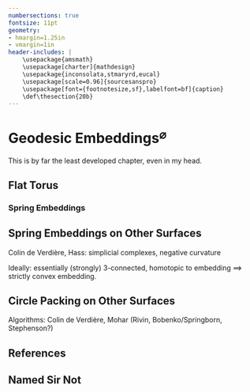 ```yaml
---
numbersections: true
fontsize: 11pt
geometry:
- hmargin=1.25in
- vmargin=1in
header-includes: |
	\usepackage{amsmath}
    \usepackage[charter]{mathdesign}
    \usepackage{inconsolata,stmaryrd,eucal}
    \usepackage[scale=0.96]{sourcesanspro}
    \usepackage[font={footnotesize,sf},labelfont=bf]{caption}
    \def\thesection{20b}
---
```


# Geodesic Embeddings$^\varnothing$

This is by far the least developed chapter, even in my head.

## Flat Torus

### Spring Embeddings

## Spring Embeddings on Other Surfaces

Colin de Verdière, Hass: simplicial complexes, negative curvature

Ideally: essentially (strongly) 3-connected, homotopic to embedding $\implies$ strictly convex embedding. 

## Circle Packing on Other Surfaces

Algorithms: Colin de Verdière, Mohar (Rivin, Bobenko/Springborn, Stephenson?)

## References

## Named Sir Not
